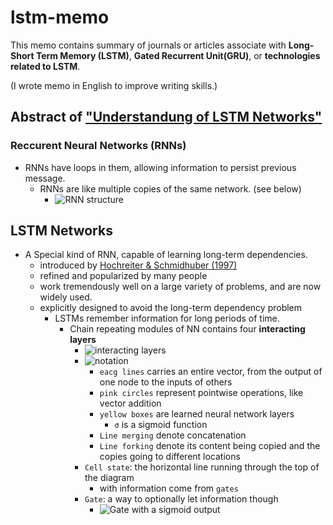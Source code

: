 # lstm-memo

This memo contains summary of journals or articles associate with **Long-Short Term Memory (LSTM)**, **Gated Recurrent Unit(GRU)**, or **technologies related to LSTM**.

(I wrote memo in English to improve writing skills.)

## Abstract of ["Understandung of LSTM Networks"](http://colah.github.io/posts/2015-08-Understanding-LSTMs/)

### Reccurent Neural Networks (RNNs)
- RNNs have loops in them, allowing information to persist previous message.
    - RNNs are like multiple copies of the same network. (see below)
        - ![RNN structure](https://github.com/ababa893/seq2seq-practice/blob/images/RNN-unrolled.png?raw=true)

## LSTM Networks
- A Special kind of RNN, capable of learning long-term dependencies.
    - introduced by [Hochreiter & Schmidhuber (1997)](http://www.bioinf.jku.at/publications/older/2604.pdf)
    - refined and popularized by many people
    - work tremendously well on a large variety of problems, and are now widely used.
    - explicitly designed to avoid the long-term dependency problem
        - LSTMs remember information for long periods of time.
            - Chain repeating modules of NN contains four **interacting layers**
                - ![interacting layers](https://github.com/ababa893/seq2seq-practice/blob/images/LSTM3-chain.png?raw=true)
                - ![notation](https://github.com/ababa893/seq2seq-practice/blob/images/LSTM2-notation.png?raw=true)
                    - `eacg lines` carries an entire vector, from the output of one node to the inputs of others
                    - `pink circles` represent pointwise operations, like vector addition
                    - `yellow boxes` are learned neural network layers
                        - `σ` is a sigmoid function
                    - `Line merging` denote concatenation
                    - `Line forking` denote its content being copied and the copies going to different locations
                - `Cell state`: the horizontal line running through the top of the diagram
                    - with information come from `gates` 
                - `Gate`: a way to optionally let information though
                    - ![Gate with a sigmoid output](https://github.com/ababa893/seq2seq-practice/blob/images/LSTM3-gate.png?raw=true)




